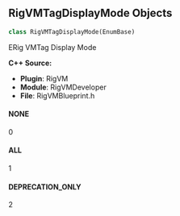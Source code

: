 ## RigVMTagDisplayMode Objects

```python
class RigVMTagDisplayMode(EnumBase)
```

ERig VMTag Display Mode

**C++ Source:**

- **Plugin**: RigVM
- **Module**: RigVMDeveloper
- **File**: RigVMBlueprint.h

<a id="unreal.RigVMTagDisplayMode.NONE"></a>

#### NONE

0

<a id="unreal.RigVMTagDisplayMode.ALL"></a>

#### ALL

1

<a id="unreal.RigVMTagDisplayMode.DEPRECATION_ONLY"></a>

#### DEPRECATION_ONLY

2

<a id="unreal.RigElementType"></a>